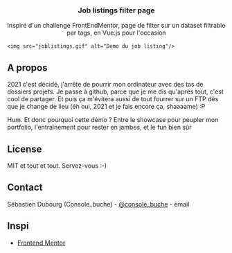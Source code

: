   <h3 align="center">Job listings filter page</h3>

  <p align="center">
    Inspiré d'un challenge FrontEndMentor, page de filter sur un dataset filtrable par tags, en Vue.js pour l'occasion

    <img src="joblistings.gif" alt="Demo du job listing"/>

  </p>
</p>

<!-- A propos  -->

## A propos

2021 c'est décidé, j'arrête de pourrir mon ordinateur avec des tas de dossiers projets. Je passe à github, parce que je me dis qu'après tout, c'est cool de partager. Et puis ça m'évitera aussi de tout fourrer sur un FTP dès que je change de lieu (éh oui, 2021 et je fais encore ça, shaaaame) :P

Hum.
Et donc pourquoi cette démo ? Entre le showcase pour peupler mon portfolio, l'entraînement pour rester en jambes, et le fun bien sûr 

<!-- LICENSE -->

## License

MIT et tout et tout. Servez-vous :-)

<!-- CONTACT -->

## Contact

Sébastien Dubourg (Console_buche) - [@console_buche](https://twitter.com/console_buche) - email

<!-- Inspi -->

## Inspi

- [Frontend Mentor](https://www.frontendmentor.io/challenges/)
